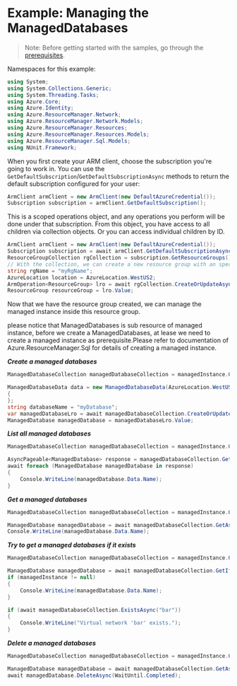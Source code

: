 # Example: Managing the ManagedDatabases

>Note: Before getting started with the samples, go through the [prerequisites](https://github.com/Azure/azure-sdk-for-net/tree/main/sdk/resourcemanager/Azure.ResourceManager#prerequisites).

Namespaces for this example:
```C# Snippet:Manage_Databases_Namespaces
using System;
using System.Collections.Generic;
using System.Threading.Tasks;
using Azure.Core;
using Azure.Identity;
using Azure.ResourceManager.Network;
using Azure.ResourceManager.Network.Models;
using Azure.ResourceManager.Resources;
using Azure.ResourceManager.Resources.Models;
using Azure.ResourceManager.Sql.Models;
using NUnit.Framework;
```

When you first create your ARM client, choose the subscription you're going to work in. You can use the `GetDefaultSubscription`/`GetDefaultSubscriptionAsync` methods to return the default subscription configured for your user:

```C# Snippet:Readme_DefaultSubscription
ArmClient armClient = new ArmClient(new DefaultAzureCredential());
Subscription subscription = armClient.GetDefaultSubscription();
```

This is a scoped operations object, and any operations you perform will be done under that subscription. From this object, you have access to all children via collection objects. Or you can access individual children by ID.

```C# Snippet:Readme_GetResourceGroupCollection
ArmClient armClient = new ArmClient(new DefaultAzureCredential());
Subscription subscription = await armClient.GetDefaultSubscriptionAsync();
ResourceGroupCollection rgCollection = subscription.GetResourceGroups();
// With the collection, we can create a new resource group with an specific name
string rgName = "myRgName";
AzureLocation location = AzureLocation.WestUS2;
ArmOperation<ResourceGroup> lro = await rgCollection.CreateOrUpdateAsync(WaitUntil.Completed, rgName, new ResourceGroupData(location));
ResourceGroup resourceGroup = lro.Value;
```

Now that we have the resource group created, we can manage the managed instance inside this resource group.

please notice that ManagedDatabases is sub resource of managed instance, before we create a ManagedDatabases, at lease we need to create a managed instance as prerequisite.Please refer to documentation of Azure.ResourceManager.Sql for details of creating a managed instance.

***Create a managed databases***

```C# Snippet:Managing_Sql_CreateAManagedDatabases
ManagedDatabaseCollection managedDatabaseCollection = managedInstance.GetManagedDatabases();

ManagedDatabaseData data = new ManagedDatabaseData(AzureLocation.WestUS2)
{
};
string databaseName = "myDatabase";
var managedDatabaseLro = await managedDatabaseCollection.CreateOrUpdateAsync(WaitUntil.Completed, databaseName, data);
ManagedDatabase managedDatabase = managedDatabaseLro.Value;
```

***List all managed databases***

```C# Snippet:Managing_Sql_ListAllManagedDatabases
ManagedDatabaseCollection managedDatabaseCollection = managedInstance.GetManagedDatabases();

AsyncPageable<ManagedDatabase> response = managedDatabaseCollection.GetAllAsync();
await foreach (ManagedDatabase managedDatabase in response)
{
    Console.WriteLine(managedDatabase.Data.Name);
}
```

***Get a managed databases***

```C# Snippet:Managing_Sql_GetAManagedDatabases
ManagedDatabaseCollection managedDatabaseCollection = managedInstance.GetManagedDatabases();

ManagedDatabase managedDatabase = await managedDatabaseCollection.GetAsync("myManagedDatabase");
Console.WriteLine(managedDatabase.Data.Name);
```

***Try to get a managed databases if it exists***

```C# Snippet:Managing_Sql_GetAManagedDatabasesIfExists
ManagedDatabaseCollection managedDatabaseCollection = managedInstance.GetManagedDatabases();

ManagedDatabase managedDatabase = await managedDatabaseCollection.GetIfExistsAsync("foo");
if (managedInstance != null)
{
    Console.WriteLine(managedDatabase.Data.Name);
}

if (await managedDatabaseCollection.ExistsAsync("bar"))
{
    Console.WriteLine("Virtual network 'bar' exists.");
}
```

***Delete a managed databases***

```C# Snippet:Managing_Sql_DeleteAManagedDatabases
ManagedDatabaseCollection managedDatabaseCollection = managedInstance.GetManagedDatabases();

ManagedDatabase managedDatabase = await managedDatabaseCollection.GetAsync("myManagedInstance");
await managedDatabase.DeleteAsync(WaitUntil.Completed);
```
